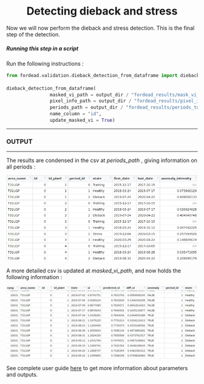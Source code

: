 # <div align="center"> Detecting dieback and stress </div>


Now we will now perform the dieback and stress detection. This is the final step of the detection.

##### Running this step in a script

Run the following instructions :

```python
from fordead.validation.dieback_detection_from_dataframe import dieback_detection_from_dataframe

dieback_detection_from_dataframe(
				masked_vi_path = output_dir / "fordead_results/mask_vi_tuto.csv",
                pixel_info_path = output_dir / "fordead_results/pixel_info_tuto.csv",
                periods_path = output_dir / "fordead_results/periods_tuto.csv",
                name_column = "id",
                update_masked_vi = True)

```

-----
### OUTPUT
-----
The results are condensed in the csv at *periods_path* , giving information on all periods :

![periods_final](Figures/periods_final.jpg "periods_final")

A more detailed csv is updated at *masked_vi_path*, and now holds the following information : 

![masked_vi_updated](Figures/masked_vi_updated.jpg "masked_vi_updated")

See complete user guide [here](https://fordead.gitlab.io/fordead_package/docs/user_guides/english/validation_tools/07_dieback_detection_from_dataframe) to get more information about parameters and outputs.